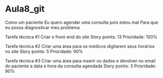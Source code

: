 # Aula8_git

Como um paciente 
Eu quero agendar uma consulta pois estou mal
Para que eu possa diagnosticar meu problema

Tarefa técnica #1
  Criar o front-end do site
Story points: 13
Prioridade: 100%

Tarefa técnica #2
  Criar uma área para os médicos digitarem seus horários no site
Story points: 5
Prioridade: 90%

Tarefa técnica #3
  Criar uma área para inserir os dados e devolver no email do paciente a data e hora da consulta agendada
Story points: 3
Prioridade: 90%
